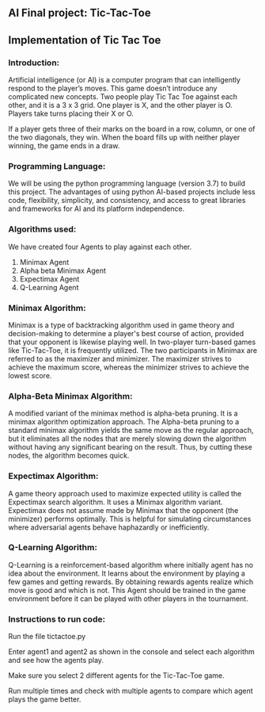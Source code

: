 ## AI Final project: Tic-Tac-Toe 

## Implementation of Tic Tac Toe 

### Introduction:

Artificial intelligence (or AI) is a computer program that can intelligently respond to the player’s moves. This game doesn’t introduce any complicated new concepts. 
Two people play Tic Tac Toe against each other, and it is a 3 x 3 grid. One player is X, and the other player is O. Players take turns placing their X or O. 

If a player gets three of their marks on the board in a row, column, or one of the two diagonals, they win. When the board fills up with neither player winning, the game ends in a draw.

### Programming Language:

We will be using the python programming language (version 3.7) to build this project. The advantages of using python AI-based projects include less code, flexibility, simplicity, and consistency, and access to great libraries and frameworks for AI and its platform independence. 

### Algorithms used:

We have created four Agents to play against each other.
1. Minimax Agent
2. Alpha beta Minimax Agent
3. Expectimax Agent
4. Q-Learning Agent

### Minimax Algorithm: 
Minimax is a type of backtracking algorithm used in game theory and decision-making to determine a player's best course of action, provided that your opponent is likewise playing well. In two-player turn-based games like Tic-Tac-Toe, it is frequently utilized. The two participants in Minimax are referred to as the maximizer and minimizer. The maximizer strives to achieve the maximum score, whereas the minimizer strives to achieve the lowest score.

### Alpha-Beta Minimax Algorithm: 
A modified variant of the minimax method is alpha-beta pruning. It is a minimax algorithm optimization approach. The Alpha-beta pruning to a standard minimax algorithm yields the same move as the regular approach, but it eliminates all the nodes that are merely slowing down the algorithm without having any significant bearing on the result. Thus, by cutting these nodes, the algorithm becomes quick. 

### Expectimax Algorithm: 
A game theory approach used to maximize expected utility is called the Expectimax search algorithm. It uses a Minimax algorithm variant. Expectimax does not assume made by Minimax that the opponent (the minimizer) performs optimally. This is helpful for simulating circumstances where adversarial agents behave haphazardly or inefficiently.

### Q-Learning Algorithm: 
Q-Learning is a reinforcement-based algorithm where initially agent has no idea about the environment. It learns about the environment by playing a few games and getting rewards. By obtaining rewards agents realize which move is good and which is not. This Agent should be trained in the game environment before it can be played with other players in the tournament.

### Instructions to run code:

Run the file tictactoe.py 

Enter agent1 and agent2 as shown in the console and select each algorithm and see how the agents play.

Make sure you select 2 different agents for the Tic-Tac-Toe game.

Run multiple times and check with multiple agents to compare which agent plays the game better.
